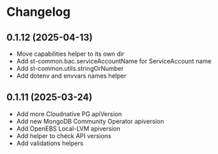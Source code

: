 # Changelog

## 0.1.12 (2025-04-13)

* Move capabilities helper to its own dir
* Add st-common.bac.serviceAccountName for ServiceAccount name
* Add st-common.utils.stringOrNumber
* Add dotenv and envvars names helper


## 0.1.11 (2025-03-24)

* Add more Cloudnative PG apiVersion
* Add new MongoDB Community Operator apiversion
* Add OpenEBS Local-LVM apiversion
* Add helper to check API versions
* Add validations helpers